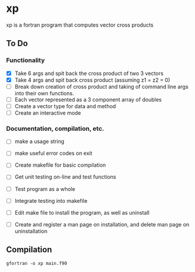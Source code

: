 # xp

xp is a fortran program that computes
vector cross products

## To Do

### Functionality
-   [x] Take 6 args and spit back the cross product of two 3 vectors
-   [x] Take 4 args and spit back cross product (assuming z1 = z2 = 0)
-   [ ] Break down creation of cross product and taking of command line 
    args into their own functions. 
-   [ ] Each vector represented as a 3 component array of doubles
-   [ ] Create a vector type for data and method
-   [ ] Create an interactive mode
### Documentation, compilation, etc.
-   [ ] make a usage string
-   [ ] make useful error codes on exit
-   [ ] Create makefile for basic compilation
-   [ ] Get unit testing on-line and test functions
-   [ ] Test program as a whole
-   [ ] Integrate testing into makefile
-   [ ] Edit make file to install the program, as well as uninstall
-   [ ] Create and register a man page on installation, and delete man
        page on uninstallation


## Compilation
    gfortran -o xp main.f90




